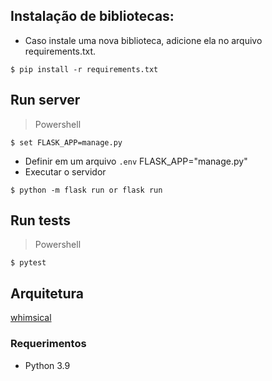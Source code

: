 ## Instalação de bibliotecas:
- Caso instale uma nova biblioteca, adicione ela no arquivo requirements.txt.

```shell
$ pip install -r requirements.txt
```

## Run server

> Powershell

```shell
$ set FLASK_APP=manage.py
```

-   Definir em um arquivo `.env` FLASK_APP="manage.py"
-   Executar o servidor

```
$ python -m flask run or flask run
```

## Run tests

> Powershell

```shell
$ pytest
```

## Arquitetura

[whimsical](https://whimsical.com/7oCzG2cZKzQmo4eyTpwfVb)

### Requerimentos

-   Python 3.9
